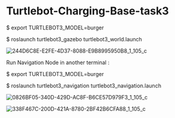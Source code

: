 # Turtlebot-Charging-Base-task3

$ export TURTLEBOT3_MODEL=burger

$ roslaunch turtlebot3_gazebo turtlebot3_world.launch

![244D6C8E-E2FE-4D37-8088-E9B8995950B8_1_105_c](https://user-images.githubusercontent.com/86611989/127705382-77a8b557-cb20-4e33-b302-622d0ea8f538.jpeg)




Run Navigation Node in another terminal :


 $ export TURTLEBOT3_MODEL=burger 
 
 
 $ roslaunch turtlebot3_navigation turtlebot3_navigation.launch


![0826BF05-340D-429D-AC8F-B6CE57D979F3_1_105_c](https://user-images.githubusercontent.com/86611989/127705783-9783c355-e6d3-4eba-bcf5-0d282e7e4009.jpeg)


![338F467C-200D-421A-8780-2BF42B6CFA88_1_105_c](https://user-images.githubusercontent.com/86611989/127706208-d97dfe35-b2ab-4913-9271-813602671183.jpeg)
